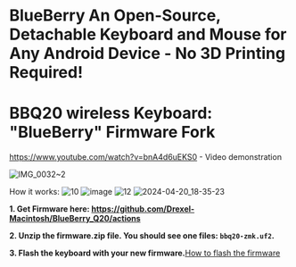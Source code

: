 # BlueBerry An Open-Source, Detachable Keyboard and Mouse for Any Android Device - No 3D Printing Required!

# BBQ20 wireless Keyboard: "BlueBerry" Firmware Fork

https://www.youtube.com/watch?v=bnA4d6uEKS0 - Video demonstration

![IMG_0032~2](https://github.com/Drexel-Macintosh/BlueBerry_Q10/assets/88599898/e0baa9ab-06cf-400c-a296-a37417eba166)

How it works:
![10](https://github.com/Drexel-Macintosh/BlueBerry_Q10/assets/88599898/3cb2f34a-dedf-4d3e-8792-6abb80fc73c8)
![image](https://github.com/Drexel-Macintosh/BlueBerry_Q10/assets/88599898/a87bf131-6b69-4124-8d01-b2f3f0774106)
![12](https://github.com/Drexel-Macintosh/BlueBerry_Q10/assets/88599898/6928ff97-5fe6-45bd-8e18-0ef41b3eb4cd)
![2024-04-20_18-35-23](https://github.com/Drexel-Macintosh/BlueBerry_Q10/assets/88599898/70d6b2aa-5741-49b2-ac5e-207c464174ff)

**1. Get Firmware here: https://github.com/Drexel-Macintosh/BlueBerry_Q20/actions**

**2. Unzip the firmware.zip file. You should see one files: `bbq20-zmk.uf2`.**  

**3. Flash the keyboard with your new firmware.**[How to flash the firmware](https://github.com/ZitaoTech/BB9900-USB_BLE_Keyboard?tab=readme-ov-file#-how-to-update-the-firmware---) 
